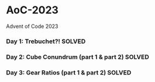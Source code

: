 # AoC-2023
Advent of Code 2023
### Day 1: Trebuchet?! SOLVED
### Day 2: Cube Conundrum (part 1 & part 2) SOLVED
### Day 3: Gear Ratios (part 1 & part 2) SOLVED